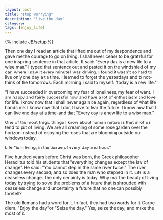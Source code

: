 ```yaml
---
layout: post
title: "stop worrying"
description: "live the day"
category: 
tags: [enjoy_life]
---
```

{% include JB/setup %}

Then one day I read an article that lifted me out of my despondence and gave me the courage to go on living.
I shall never cease to be grateful for one inspiring sentence in that article. It said: "Every day is a new
life to a wise man." I typed that sentence out and pasted it on the windshield of my car, where I saw it every
minute I was driving. I found it wasn't so hard to live only one day a t a time. I learned to forget the
yesterdays and to not-think of the tomorrows. Each morning I said to myself: "today is a new life."

"I have succeeded in overcoming my fear of loneliness, my fear of want. I am happy and fairly successful now
and have a lot of enthusiasm and love for life. I know now that I shall never again be again, regardless
of what life hands me. I know now that I don;t have to fear the future. I know now that I can live one day
at a time-and that "Every day is anew life to a wise man."

 One of the most tragic things I know about human nature is that all of us tend to put of living. We are all
 dreaming of some rose garden over the horizon-instead of enjoying the roses that are blooming outside our
 windows today.


Life "is in living, in the tissue of every day and hour." 

Five hundred years before Christ was born, the Greek philosopher Heraclitus told his students that "everything
changes except the law of change". He said: "You cannot step in the same river twice." The river changes every
second; and so does the man who stepped in it. Life is a ceaseless change. The only certainty is today.
Why mar the beauty of living today by trying to solve the problems of a future that is shrouded with ceaseless
change and uncertainty a future that no one can possibly foretell? 

The old Romans had a word for it. In fact, they had two words for it. Carpe diem. "Enjoy the day."or
"Seize the day." Yes, seize the day, and make the most of it.
